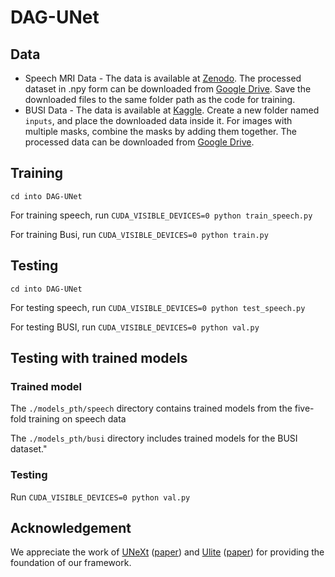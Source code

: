 # DAG-UNet

## Data

* Speech MRI Data - The data is available at [Zenodo](https://zenodo.org/records/10046815). The processed dataset in .npy form can be downloaded from [Google Drive](https://drive.google.com/file/d/1wT64P9YtIot7PrxMrnJRkXJ8T5sBSiWS/view?usp=sharing). Save the downloaded files to the same folder path as the code for training.
* BUSI Data - The data is available at [Kaggle](https://www.kaggle.com/datasets/aryashah2k/breast-ultrasound-images-dataset). Create a new folder named `inputs`, and place the downloaded data inside it. For images with multiple masks, combine the masks by adding them together. The processed data can be downloaded from [Google Drive](https://drive.google.com/file/d/1yZKVRyisktEUbcv7msC2L2LELwjRPHAj/view?usp=sharing).

## Training
```
cd into DAG-UNet
```

For training speech, run ``` CUDA_VISIBLE_DEVICES=0 python train_speech.py ```

For training Busi, run ``` CUDA_VISIBLE_DEVICES=0 python train.py ```

## Testing
```
cd into DAG-UNet
```

For testing speech, run ``` CUDA_VISIBLE_DEVICES=0 python test_speech.py ```

For testing BUSI, run ``` CUDA_VISIBLE_DEVICES=0 python val.py ```

## Testing with trained models

### Trained model
The `./models_pth/speech` directory contains trained models from the five-fold training on speech data

The `./models_pth/busi` directory includes trained models for the BUSI dataset."

### Testing
Run ``` CUDA_VISIBLE_DEVICES=0 python val.py ```

## Acknowledgement

We appreciate the work of [UNeXt](https://github.com/jeya-maria-jose/UNeXt-pytorch) ([paper](https://arxiv.org/abs/2203.04967)) and [Ulite](https://github.com/duong-db/U-Lite) ([paper](https://ieeexplore.ieee.org/document/10317244)) for providing the foundation of our framework.
